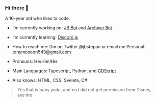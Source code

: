 ### Hi there 👋
A 16-year old who likes to code.

- I’m currently working on: [JB Bot](https://github.com/tonymoooon543/JB-Bot) and [Archiver Bot](https://github.com/tonymoooon543/Archiver-Bot)
- I’m currently learning: [Discord.js](https://discord.js.org)
- How to reach me: Dm on Twitter @jbstepan or email me Personal: tonymoooon543@gmail.com
- Pronouns: He/Him/His

- Main Languages: Typescript, Python, and [GDScript](https://docs.godotengine.org/en/stable/getting_started/scripting/gdscript/index.html?highlight=gdscript)
- Also knows: HTML, CSS, Svelete, C#

> Yes that is baby yoda, and no I did not get permisson from Disney, sue me
